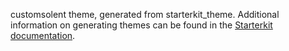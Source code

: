 customsolent theme, generated from starterkit_theme. Additional information on generating themes can be found in the [Starterkit documentation](https://www.drupal.org/docs/core-modules-and-themes/core-themes/starterkit-theme).